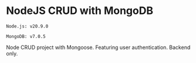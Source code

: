 # NodeJS CRUD with MongoDB

`Node.js: v20.9.0`

`MongoDB: v7.0.5`

Node CRUD project with Mongoose. Featuring user authentication. Backend only.
